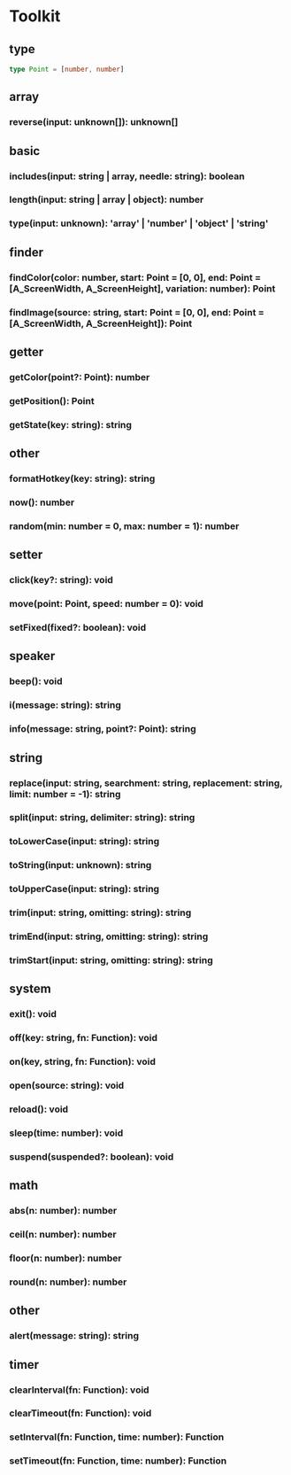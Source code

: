 # Toolkit

## type

```typescript
type Point = [number, number]
```

## array

### reverse(input: unknown[]): unknown[]

## basic

### includes(input: string | array, needle: string): boolean

### length(input: string | array | object): number

### type(input: unknown): 'array' | 'number' | 'object' | 'string'

## finder

### findColor(color: number, start: Point = [0, 0], end: Point = [A_ScreenWidth, A_ScreenHeight], variation: number): Point

### findImage(source: string, start: Point = [0, 0], end: Point = [A_ScreenWidth, A_ScreenHeight]): Point

## getter

### getColor(point?: Point): number

### getPosition(): Point

### getState(key: string): string

## other

### formatHotkey(key: string): string

### now(): number

### random(min: number = 0, max: number = 1): number

## setter

### click(key?: string): void

### move(point: Point, speed: number = 0): void

### setFixed(fixed?: boolean): void

## speaker

### beep(): void

### i(message: string): string

### info(message: string, point?: Point): string

## string

### replace(input: string, searchment: string, replacement: string, limit: number = -1): string

### split(input: string, delimiter: string): string

### toLowerCase(input: string): string

### toString(input: unknown): string

### toUpperCase(input: string): string

### trim(input: string, omitting: string): string

### trimEnd(input: string, omitting: string): string

### trimStart(input: string, omitting: string): string

## system

### exit(): void

### off(key: string, fn: Function): void

### on(key, string, fn: Function): void

### open(source: string): void

### reload(): void

### sleep(time: number): void

### suspend(suspended?: boolean): void

## math

### abs(n: number): number

### ceil(n: number): number

### floor(n: number): number

### round(n: number): number

## other

### alert(message: string): string

## timer

### clearInterval(fn: Function): void

### clearTimeout(fn: Function): void

### setInterval(fn: Function, time: number): Function

### setTimeout(fn: Function, time: number): Function
